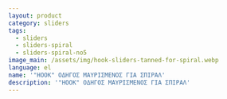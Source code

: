 ```yaml
---
layout: product
category: sliders
tags:
  - sliders
  - sliders-spiral
  - sliders-spiral-no5
image_main: /assets/img/hook-sliders-tanned-for-spiral.webp
language: el
name: '"HOOK" ΟΔΗΓΟΣ ΜΑΥΡΙΣΜΕΝΟΣ ΓΙΑ ΣΠΙΡΑΛ'
description: '"HOOK" ΟΔΗΓΟΣ ΜΑΥΡΙΣΜΕΝΟΣ ΓΙΑ ΣΠΙΡΑΛ'
---
```

